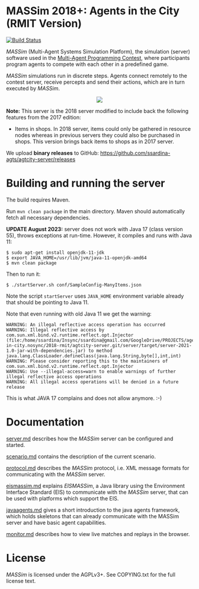 # MASSim 2018+: Agents in the City (RMIT Version)

[![Build Status](https://travis-ci.com/ssardina-agts/agtcity-server.svg?branch=master)](https://travis-ci.com/ssardina-agts/agtcity-server)

_MASSim_ (Multi-Agent Systems Simulation Platform), the simulation (server) software used in the [Multi-Agent Programming Contest](https://multiagentcontest.org/),
where participants program agents to compete with each other in a predefined game.

_MASSim_ simulations run in discrete steps. Agents connect remotely to the contest server, receive percepts and send their actions, which are in turn executed by _MASSim_.

<p align="center">
  <img src="https://multiagentcontest.org/2016/banner.jpg">
</p>

**Note:** This server is the 2018 server modified to include back the following features from the 2017 edition:

* Items in shops. In 2018 server, items could only be gathered in resource nodes whereas in previous servers they could also be purchased in shops. This version brings back items to shops as in 2017 server.

We upload **binary releases** to GitHub: https://github.com/ssardina-agts/agtcity-server/releases

# Building and running the server

The build requires Maven.

Run `mvn clean package` in the main directory. Maven should automatically fetch all necessary dependencies.

**UPDATE August 2023:** server does not work with Java 17 (class version 55), throws exceptions at run-time. However, it compiles and runs with Java 11:

```shell
$ sudo apt-get install openjdk-11-jdk
$ export JAVA_HOME=/usr/lib/jvm/java-11-openjdk-amd64 
$ mvn clean package
```

Then to run it:

```shell
$ ./startServer.sh conf/SampleConfig-ManyItems.json 
```

Note the script `startServer` uses `JAVA_HOME` environment variable already that should be pointing to Java 11.

Note that even running with old Java 11 we get the warning:

```shell
WARNING: An illegal reflective access operation has occurred
WARNING: Illegal reflective access by com.sun.xml.bind.v2.runtime.reflect.opt.Injector (file:/home/ssardina/Insync/ssardina@gmail.com/GoogleDrive/PROJECTS/agents/mapc/agents-in-city.nosync/2018-rmit/agtcity-server.git/server/target/server-2021-1.0-jar-with-dependencies.jar) to method java.lang.ClassLoader.defineClass(java.lang.String,byte[],int,int)
WARNING: Please consider reporting this to the maintainers of com.sun.xml.bind.v2.runtime.reflect.opt.Injector
WARNING: Use --illegal-access=warn to enable warnings of further illegal reflective access operations
WARNING: All illegal access operations will be denied in a future release
```

This is what JAVA 17 complains and does not allow anymore. :-)

# Documentation

[server.md](docs/server.md) describes how the _MASSim_ server can be configured and started.

[scenario.md](docs/scenario.md) contains the description of the current scenario.

[protocol.md](docs/protocol.md) describes the _MASSim_ protocol, i.e. XML message formats for communicating with the _MASSim_ server.

[eismassim.md](docs/eismassim.md) explains _EISMASSim_, a Java library using the Environment Interface Standard (EIS) to communicate with the _MASSim_ server, that can be used with platforms which support the EIS.

[javaagents.md](docs/javaagents.md) gives a short introduction to the java agents framework, which holds skeletons that can already communicate with the MASSim server and have basic agent capabilities.

[monitor.md](docs/monitor.md) describes how to view live matches and replays in the browser.

# License

_MASSim_ is licensed under the AGPLv3+. See COPYING.txt for the full license text.
